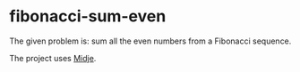 # fibonacci-sum-even

The given problem is: sum all the even numbers from a Fibonacci sequence.





The project uses [Midje](https://github.com/marick/Midje/).